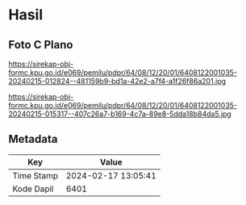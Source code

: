 # Hasil

## Foto C Plano

https://sirekap-obj-formc.kpu.go.id/e069/pemilu/pdpr/64/08/12/20/01/6408122001035-20240215-012824--481159b9-bd1a-42e2-a7f4-a1f26f86a201.jpg

https://sirekap-obj-formc.kpu.go.id/e069/pemilu/pdpr/64/08/12/20/01/6408122001035-20240215-015317--407c26a7-b169-4c7a-89e8-5dda18b84da5.jpg


## Metadata

| Key        | Value               |
| ---------- | ------------------- |
| Time Stamp | 2024-02-17 13:05:41 |
| Kode Dapil | 6401                |




